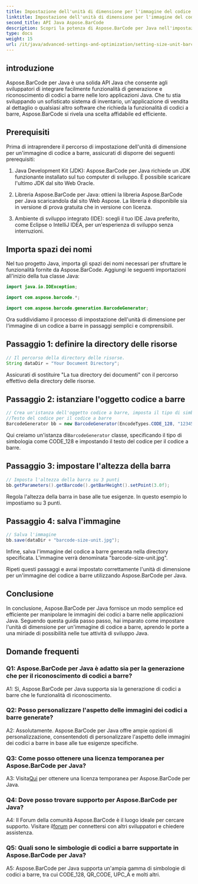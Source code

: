 ```yaml
---
title: Impostazione dell'unità di dimensione per l'immagine del codice a barre in Java con Aspose.BarCode
linktitle: Impostazione dell'unità di dimensione per l'immagine del codice a barre
second_title: API Java Aspose.BarCode
description: Scopri la potenza di Aspose.BarCode per Java nell'impostazione di unità di dimensione precise per le immagini dei codici a barre. Integrazione semplice, prestazioni robuste e infinite possibilità di personalizzazione.
type: docs
weight: 15
url: /it/java/advanced-settings-and-optimization/setting-size-unit-barcode-image/
---
```

## introduzione

Aspose.BarCode per Java è una solida API Java che consente agli sviluppatori di integrare facilmente funzionalità di generazione e riconoscimento di codici a barre nelle loro applicazioni Java. Che tu stia sviluppando un sofisticato sistema di inventario, un'applicazione di vendita al dettaglio o qualsiasi altro software che richieda la funzionalità di codici a barre, Aspose.BarCode si rivela una scelta affidabile ed efficiente.

## Prerequisiti

Prima di intraprendere il percorso di impostazione dell'unità di dimensione per un'immagine di codice a barre, assicurati di disporre dei seguenti prerequisiti:

1. Java Development Kit (JDK): Aspose.BarCode per Java richiede un JDK funzionante installato sul tuo computer di sviluppo. È possibile scaricare l'ultimo JDK dal sito Web Oracle.

2. Libreria Aspose.BarCode per Java: ottieni la libreria Aspose.BarCode per Java scaricandola dal sito Web Aspose. La libreria è disponibile sia in versione di prova gratuita che in versione con licenza.

3. Ambiente di sviluppo integrato (IDE): scegli il tuo IDE Java preferito, come Eclipse o IntelliJ IDEA, per un'esperienza di sviluppo senza interruzioni.

## Importa spazi dei nomi

Nel tuo progetto Java, importa gli spazi dei nomi necessari per sfruttare le funzionalità fornite da Aspose.BarCode. Aggiungi le seguenti importazioni all'inizio della tua classe Java:

```java
import java.io.IOException;

import com.aspose.barcode.*;

import com.aspose.barcode.generation.BarcodeGenerator;
```


Ora suddividiamo il processo di impostazione dell'unità di dimensione per l'immagine di un codice a barre in passaggi semplici e comprensibili.

## Passaggio 1: definire la directory delle risorse

```java
// Il percorso della directory delle risorse.
String dataDir = "Your Document Directory";
```

Assicurati di sostituire "La tua directory dei documenti" con il percorso effettivo della directory delle risorse.

## Passaggio 2: istanziare l'oggetto codice a barre

```java
// Crea un'istanza dell'oggetto codice a barre, imposta il tipo di simbologia su code128 e imposta il
//Testo del codice per il codice a barre
BarcodeGenerator bb = new BarcodeGenerator(EncodeTypes.CODE_128, "1234567");
```

 Qui creiamo un'istanza di`BarcodeGenerator` classe, specificando il tipo di simbologia come CODE_128 e impostando il testo del codice per il codice a barre.

## Passaggio 3: impostare l'altezza della barra

```java
// Imposta l'altezza della barra su 3 punti
bb.getParameters().getBarcode().getBarHeight().setPoint(3.0f);
```

Regola l'altezza della barra in base alle tue esigenze. In questo esempio lo impostiamo su 3 punti.

## Passaggio 4: salva l'immagine

```java
// Salva l'immagine
bb.save(dataDir + "barcode-size-unit.jpg");
```

Infine, salva l'immagine del codice a barre generata nella directory specificata. L'immagine verrà denominata "barcode-size-unit.jpg".

Ripeti questi passaggi e avrai impostato correttamente l'unità di dimensione per un'immagine del codice a barre utilizzando Aspose.BarCode per Java.

## Conclusione

In conclusione, Aspose.BarCode per Java fornisce un modo semplice ed efficiente per manipolare le immagini dei codici a barre nelle applicazioni Java. Seguendo questa guida passo passo, hai imparato come impostare l'unità di dimensione per un'immagine di codice a barre, aprendo le porte a una miriade di possibilità nelle tue attività di sviluppo Java.

## Domande frequenti

### Q1: Aspose.BarCode per Java è adatto sia per la generazione che per il riconoscimento di codici a barre?

A1: Sì, Aspose.BarCode per Java supporta sia la generazione di codici a barre che le funzionalità di riconoscimento.

### Q2: Posso personalizzare l'aspetto delle immagini dei codici a barre generate?

A2: Assolutamente. Aspose.BarCode per Java offre ampie opzioni di personalizzazione, consentendoti di personalizzare l'aspetto delle immagini dei codici a barre in base alle tue esigenze specifiche.

### Q3: Come posso ottenere una licenza temporanea per Aspose.BarCode per Java?

 A3: Visita[Qui](https://purchase.aspose.com/temporary-license/) per ottenere una licenza temporanea per Aspose.BarCode per Java.

### Q4: Dove posso trovare supporto per Aspose.BarCode per Java?

 A4: Il Forum della comunità Aspose.BarCode è il luogo ideale per cercare supporto. Visitare il[forum](https://forum.aspose.com/c/barcode/13) per connettersi con altri sviluppatori e chiedere assistenza.

### Q5: Quali sono le simbologie di codici a barre supportate in Aspose.BarCode per Java?

A5: Aspose.BarCode per Java supporta un'ampia gamma di simbologie di codici a barre, tra cui CODE_128, QR_CODE, UPC_A e molti altri.